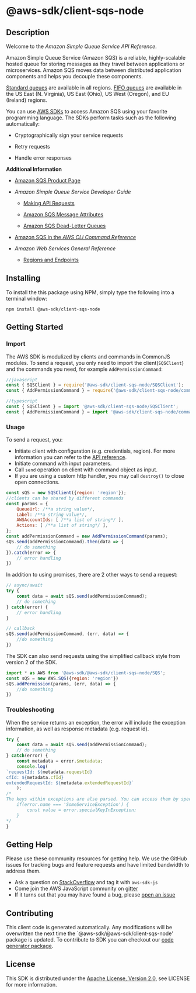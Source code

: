 # @aws-sdk/client-sqs-node

## Description

<p>Welcome to the <i>Amazon Simple Queue Service API Reference</i>.</p> <p>Amazon Simple Queue Service (Amazon SQS) is a reliable, highly-scalable hosted queue for storing messages as they travel between applications or microservices. Amazon SQS moves data between distributed application components and helps you decouple these components.</p> <note> <p> <a href="http://docs.aws.amazon.com/AWSSimpleQueueService/latest/SQSDeveloperGuide/standard-queues.html">Standard queues</a> are available in all regions. <a href="http://docs.aws.amazon.com/AWSSimpleQueueService/latest/SQSDeveloperGuide/FIFO-queues.html">FIFO queues</a> are available in the US East (N. Virginia), US East (Ohio), US West (Oregon), and EU (Ireland) regions.</p> </note> <p>You can use <a href="http://aws.amazon.com/tools/#sdk">AWS SDKs</a> to access Amazon SQS using your favorite programming language. The SDKs perform tasks such as the following automatically:</p> <ul> <li> <p>Cryptographically sign your service requests</p> </li> <li> <p>Retry requests</p> </li> <li> <p>Handle error responses</p> </li> </ul> <p> <b>Additional Information</b> </p> <ul> <li> <p> <a href="http://aws.amazon.com/sqs/">Amazon SQS Product Page</a> </p> </li> <li> <p> <i>Amazon Simple Queue Service Developer Guide</i> </p> <ul> <li> <p> <a href="http://docs.aws.amazon.com/AWSSimpleQueueService/latest/SQSDeveloperGuide/sqs-making-api-requests.html">Making API Requests</a> </p> </li> <li> <p> <a href="http://docs.aws.amazon.com/AWSSimpleQueueService/latest/SQSDeveloperGuide/sqs-message-attributes.html">Amazon SQS Message Attributes</a> </p> </li> <li> <p> <a href="http://docs.aws.amazon.com/AWSSimpleQueueService/latest/SQSDeveloperGuide/sqs-dead-letter-queues.html">Amazon SQS Dead-Letter Queues</a> </p> </li> </ul> </li> <li> <p> <a href="http://docs.aws.amazon.com/cli/latest/reference/sqs/index.html">Amazon SQS in the <i>AWS CLI Command Reference</i> </a> </p> </li> <li> <p> <i>Amazon Web Services General Reference</i> </p> <ul> <li> <p> <a href="http://docs.aws.amazon.com/general/latest/gr/rande.html#sqs_region">Regions and Endpoints</a> </p> </li> </ul> </li> </ul>

## Installing

To install the this package using NPM, simply type the following into a terminal window: 

```
npm install @aws-sdk/client-sqs-node
```

## Getting Started

### Import

The AWS SDK is modulized by clients and commands in CommonJS modules. To send a request, you only need to import the client(`SQSClient`) and the commands you need, for example `AddPermissionCommand`:

```javascript
//javascript
const { SQSClient } = require('@aws-sdk/client-sqs-node/SQSClient');
const { AddPermissionCommand } = require('@aws-sdk/client-sqs-node/commands/AddPermissionCommand');
```

```javascript
//typescript
const { SQSClient } = import '@aws-sdk/client-sqs-node/SQSClient';
const { AddPermissionCommand } = import '@aws-sdk/client-sqs-node/commands/AddPermissionCommand';
```

### Usage

To send a request, you:

* Initiate client with configuration (e.g. credentials, region). For more information you can refer to the [API reference][].
* Initiate command with input parameters.
* Call `send` operation on client with command object as input.
* If you are using a custom http handler, you may call `destroy()` to close open connections. 

```javascript
const sQS = new SQSClient({region: 'region'});
//clients can be shared by different commands
const params = {
    QueueUrl: /**a string value*/,
    Label: /**a string value*/,
    AWSAccountIds: [ /**a list of string*/ ],
    Actions: [ /**a list of string*/ ],
};
const addPermissionCommand = new AddPermissionCommand(params);
sQS.send(addPermissionCommand).then(data => {
    // do something
}).catch(error => {
    // error handling
})
```

In addition to using promises, there are 2 other ways to send a request:

```javascript
// async/await
try {
    const data = await sQS.send(addPermissionCommand);
    // do something
} catch(error) {
    // error handling
}
```

```javascript
// callback
sQS.send(addPermissionCommand, (err, data) => {
    //do something
})
```
 
The SDK can also send requests using the simplified callback style from version 2 of the SDK.

```javascript
import * as AWS from '@aws-sdk/@aws-sdk/client-sqs-node/SQS';
const sQS = new AWS.SQS({region: 'region'})
sQS.addPermission(params, (err, data) => {
    //do something
})

```

### Troubleshooting 

When the service returns an exception, the error will include the exception information, as well as response metadata (e.g. request id).

```javascript
try {
    const data = await sQS.send(addPermissionCommand);
    // do something
} catch(error) {
    const metadata = error.$metadata;
    console.log(
`requestId: ${metadata.requestId}
cfId: ${metadata.cfId}
extendedRequestId: ${metadata.extendedRequestId}`
    );
/*
The keys within exceptions are also parsed. You can access them by specifying exception names:
    if(error.name === 'SomeServiceException') {
        const value = error.specialKeyInException;
    }
*/
}
```

## Getting Help

Please use these community resources for getting help. We use the GitHub issues for tracking bugs and feature requests and have limited bandwidth to address them.

 * Ask a question on [StackOverflow](https://stackoverflow.com/questions/tagged/aws-sdk-js) and tag it with `aws-sdk-js`
 * Come join the AWS JavaScript community on [gitter](https://gitter.im/aws/aws-sdk-js-v3)
 * If it turns out that you may have found a bug, please [open an issue](https://github.com/aws/aws-sdk-js-v3/issues)

## Contributing
 
This client code is generated automatically. Any modifications will be overwritten the next time the `@aws-sdk/@aws-sdk/client-sqs-node' package is updated. To contribute to SDK you can checkout our [code generator package][].

## License

This SDK is distributed under the
[Apache License, Version 2.0](http://www.apache.org/licenses/LICENSE-2.0),
see LICENSE for more information.

[code generator package]: https://github.com/aws/aws-sdk-js-v3/tree/master/packages/service-types-generator

[API reference]: https://docs.aws.amazon.com/AWSJavaScriptSDK/latest/
